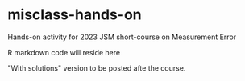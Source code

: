 # misclass-hands-on
Hands-on activity for 2023 JSM short-course on Measurement Error

R markdown code will reside here

"With solutions" version to be posted afte the course.
